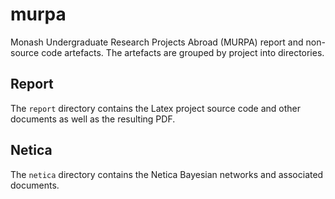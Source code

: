 # murpa
Monash Undergraduate Research Projects Abroad (MURPA) report and non-source code artefacts. The artefacts are grouped by project into directories.

## Report
The `report` directory contains the Latex project source code and other documents as well as the resulting PDF.

## Netica
The `netica` directory contains the Netica Bayesian networks and associated documents.
